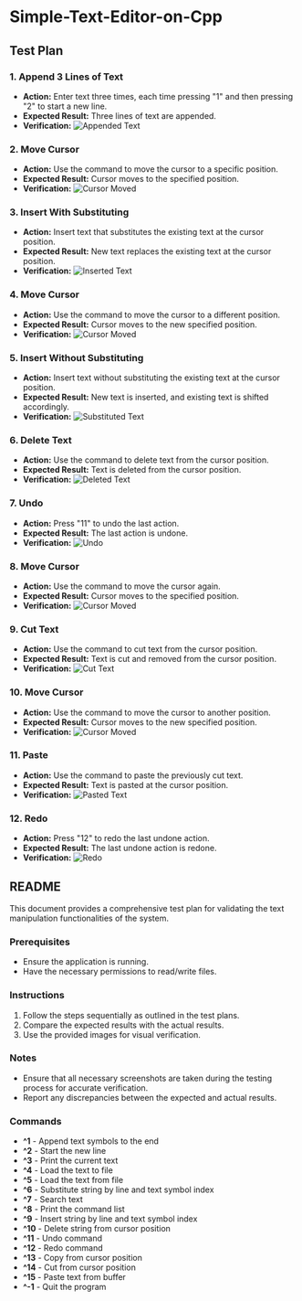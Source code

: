 # Simple-Text-Editor-on-Cpp

## Test Plan

### 1. Append 3 Lines of Text
- **Action:** Enter text three times, each time pressing "1" and then pressing "2" to start a new line.
- **Expected Result:** Three lines of text are appended.
- **Verification:** ![Appended Text](screenshots/1.jpg)

### 2. Move Cursor
- **Action:** Use the command to move the cursor to a specific position.
- **Expected Result:** Cursor moves to the specified position.
- **Verification:** ![Cursor Moved](screenshots/2.jpg)

### 3. Insert With Substituting
- **Action:** Insert text that substitutes the existing text at the cursor position.
- **Expected Result:** New text replaces the existing text at the cursor position.
- **Verification:** ![Inserted Text](screenshots/3.jpg)

### 4. Move Cursor
- **Action:** Use the command to move the cursor to a different position.
- **Expected Result:** Cursor moves to the new specified position.
- **Verification:** ![Cursor Moved](screenshots/4.jpg)

### 5. Insert Without Substituting
- **Action:** Insert text without substituting the existing text at the cursor position.
- **Expected Result:** New text is inserted, and existing text is shifted accordingly.
- **Verification:** ![Substituted Text](screenshots/5.jpg)

### 6. Delete Text
- **Action:** Use the command to delete text from the cursor position.
- **Expected Result:** Text is deleted from the cursor position.
- **Verification:** ![Deleted Text](screenshots/6.jpg)

### 7. Undo
- **Action:** Press "11" to undo the last action.
- **Expected Result:** The last action is undone.
- **Verification:** ![Undo](screenshots/7.jpg)

### 8. Move Cursor
- **Action:** Use the command to move the cursor again.
- **Expected Result:** Cursor moves to the specified position.
- **Verification:** ![Cursor Moved](screenshots/8.jpg)

### 9. Cut Text
- **Action:** Use the command to cut text from the cursor position.
- **Expected Result:** Text is cut and removed from the cursor position.
- **Verification:** ![Cut Text](screenshots/9.jpg)

### 10. Move Cursor
- **Action:** Use the command to move the cursor to another position.
- **Expected Result:** Cursor moves to the new specified position.
- **Verification:** ![Cursor Moved](screenshots/10.jpg)

### 11. Paste
- **Action:** Use the command to paste the previously cut text.
- **Expected Result:** Text is pasted at the cursor position.
- **Verification:** ![Pasted Text](screenshots/11.jpg)

### 12. Redo
- **Action:** Press "12" to redo the last undone action.
- **Expected Result:** The last undone action is redone.
- **Verification:** ![Redo](screenshots/12.jpg)

## README

This document provides a comprehensive test plan for validating the text manipulation functionalities of the system.

### Prerequisites
- Ensure the application is running.
- Have the necessary permissions to read/write files.

### Instructions
1. Follow the steps sequentially as outlined in the test plans.
2. Compare the expected results with the actual results.
3. Use the provided images for visual verification.

### Notes
- Ensure that all necessary screenshots are taken during the testing process for accurate verification.
- Report any discrepancies between the expected and actual results.

### Commands
- **^1** - Append text symbols to the end
- **^2** - Start the new line
- **^3** - Print the current text
- **^4** - Load the text to file
- **^5** - Load the text from file
- **^6** - Substitute string by line and text symbol index
- **^7** - Search text
- **^8** - Print the command list
- **^9** - Insert string by line and text symbol index
- **^10** - Delete string from cursor position
- **^11** - Undo command
- **^12** - Redo command
- **^13** - Copy from cursor position
- **^14** - Cut from cursor position
- **^15** - Paste text from buffer
- **^-1** - Quit the program
